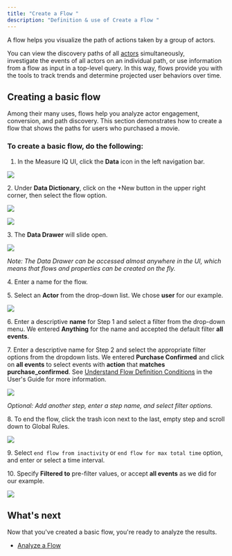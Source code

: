 ```yaml
---
title: "Create a Flow "
description: "Definition & use of Create a Flow "
---
```

A flow helps you visualize the path of actions taken by a group of actors.

You can view the discovery paths of all [actors](../../../../../measure_iq/glossary/journey-actor-user) simultaneously, investigate the events of all actors on an individual path, or use information from a flow as input in a top-level query. In this way, flows provide you with the tools to track trends and determine projected user behaviors over time.

## Creating a basic flow

Among their many uses, flows help you analyze actor engagement, conversion, and path discovery. This section demonstrates how to create a flow that shows the paths for users who purchased a movie. 

### To create a basic flow, do the following:

1. In the Measure IQ UI, click the **Data** icon in the left navigation bar.

![](./attachments/s1123.png)

2\. Under **Data Dictionary**, click on the +New button in the upper right corner, then select the flow option.

![](./attachments/NewButtonDD.png)

![](./attachments/DataDictionaryNewFlow.png)

3\. The **Data Drawer** will slide open.

![](./attachments/v5Flow.png)

*Note: The Data Drawer can be accessed almost anywhere in the UI, which means that flows and properties can be created on the fly.*

4\. Enter a name for the flow.

5\. Select an **Actor** from the drop-down list. We chose **user** for our example.

![](./attachments/v5FlowName&Actor.png)

6\. Enter a descriptive **name** for Step 1 and select a filter from the drop-down menu. We entered **Anything** for the name and accepted the default filter **all events**. 

7\. Enter a descriptive name for Step 2 and select the appropriate filter options from the dropdown lists. We entered **Purchase Confirmed** and click on **all events** to select events with **action** that **matches purchase\_confirmed**. See [Understand Flow Definition Conditions](../../../measure_iq/measure-user-guides/analyze-user-paths-with-flows/understand-flow-definition-conditions) in the User's Guide for more information.

![](./attachments/Flow.png)

*Optional: Add another step, enter a step name, and select filter options.*

8\. To end the flow, click the trash icon next to the last, empty step and scroll down to Global Rules.

![](./attachments/v5FlowDeleteStep.png)

9\. Select `end flow from inactivity` or `end flow for max total time` option, and enter or select a time interval.

10\. Specify **Filtered to** pre-filter values, or accept **all events** as we did for our example.

![](./attachments/v5FlowGlobalRules.png)

## What's next

Now that you've created a basic flow, you're ready to analyze the results.

- [Analyze a Flow](../work-with-flows/analyze-a-flow)